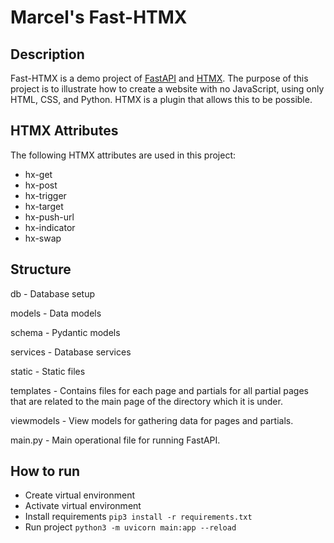 # Marcel's Fast-HTMX

## Description
Fast-HTMX is a demo project of [FastAPI](https://fastapi.tiangolo.com) and [HTMX](https://htmx.org).  The purpose of this project
is to illustrate how to create a website with no JavaScript, using only HTML, CSS, and
Python.  HTMX is a plugin that allows this to be possible.

## HTMX Attributes
The following HTMX attributes are used in this project:

- hx-get
- hx-post
- hx-trigger
- hx-target
- hx-push-url
- hx-indicator
- hx-swap

## Structure
db - Database setup

models - Data models

schema - Pydantic models

services - Database services

static - Static files

templates - Contains files for each page and partials for all partial pages that are related to the main page of the directory which it is under.

viewmodels - View models for gathering data for pages and partials.

main.py - Main operational file for running FastAPI.

## How to run
- Create virtual environment
- Activate virtual environment
- Install requirements `pip3 install -r requirements.txt`
- Run project `python3 -m uvicorn main:app --reload`
